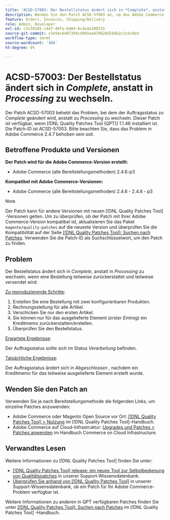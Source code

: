 ```yaml
---
title: 'ACSD-57003: Der Bestellstatus ändert sich in *Complete*, anstatt zu *Processing* zu wechseln.'
description: Wenden Sie den Patch ACSD-57003 an, um das Adobe Commerce-Problem zu beheben, bei dem der Auftragsstatus zu *Complete* geändert wird, anstatt zu *Processing* zu wechseln.
feature: Orders, Invoices, Shipping/Delivery
role: Admin, Developer
exl-id: c3c59185-c447-46fa-b404-6c4a4a300315
source-git-commit: c5e94c6407394cd905ea470628d28db2c2c6c0ed
workflow-type: tm+mt
source-wordcount: '364'
ht-degree: 0%

---
```


# ACSD-57003: Der Bestellstatus ändert sich in *Complete*, anstatt in *Processing* zu wechseln.

Der Patch ACSD-57003 behebt das Problem, bei dem der Auftragsstatus zu *Complete* geändert wird, anstatt zu *Processing* zu wechseln. Dieser Patch ist verfügbar, wenn [!DNL Quality Patches Tool (QPT)] 1.1.46 installiert ist. Die Patch-ID ist ACSD-57003. Bitte beachten Sie, dass das Problem in Adobe Commerce 2.4.7 behoben sein soll.

## Betroffene Produkte und Versionen

**Der Patch wird für die Adobe Commerce-Version erstellt:**

* Adobe Commerce (alle Bereitstellungsmethoden) 2.4.6-p3

**Kompatibel mit Adobe Commerce-Versionen:**

* Adobe Commerce (alle Bereitstellungsmethoden) 2.4.6 - 2.4.6 - p3

>[!NOTE]
>
>Der Patch kann für andere Versionen mit neuen [!DNL Quality Patches Tool] -Versionen gelten. Um zu überprüfen, ob der Patch mit Ihrer Adobe Commerce-Version kompatibel ist, aktualisieren Sie das Paket `magento/quality-patches` auf die neueste Version und überprüfen Sie die Kompatibilität auf der Seite [[!DNL Quality Patches Tool]: Suchen nach Patches](https://experienceleague.adobe.com/tools/commerce-quality-patches/index.html). Verwenden Sie die Patch-ID als Suchschlüsselwort, um den Patch zu finden.

## Problem

Der Bestellstatus ändert sich in *Complete*, anstatt in *Processing* zu wechseln, wenn eine Bestellung teilweise zurückerstattet und teilweise versendet wird.

<u>Zu reproduzierende Schritte</u>:

1. Erstellen Sie eine Bestellung mit zwei konfigurierbaren Produkten.
1. Rechnungsstellung für alle Artikel.
1. Verschicken Sie nur den ersten Artikel.
1. Sie können nur für das ausgelieferte Element (*erster Eintrag*) ein Kreditmemo zurückerstatten/erstellen.
1. Überprüfen Sie den Bestellstatus.

<u>Erwartete Ergebnisse</u>:

Der Auftragsstatus sollte sich im Status _Verarbeitung_ befinden.

<u>Tatsächliche Ergebnisse</u>:

Der Auftragsstatus ändert sich in *Abgeschlossen* , nachdem ein Kreditmemo für das teilweise ausgelieferte Element erstellt wurde.

## Wenden Sie den Patch an

Verwenden Sie je nach Bereitstellungsmethode die folgenden Links, um einzelne Patches anzuwenden:

* Adobe Commerce oder Magento Open Source vor Ort: [[!DNL Quality Patches Tool] > Nutzung](https://experienceleague.adobe.com/docs/commerce-operations/tools/quality-patches-tool/usage.html) im [!DNL Quality Patches Tool]-Handbuch.
* Adobe Commerce auf Cloud-Infrastruktur: [Upgrades und Patches > Patches anwenden](https://experienceleague.adobe.com/docs/commerce-cloud-service/user-guide/develop/upgrade/apply-patches.html) im Handbuch Commerce on Cloud Infrastructure.

## Verwandtes Lesen

Weitere Informationen zu [!DNL Quality Patches Tool] finden Sie unter:

* [[!DNL Quality Patches Tool] release: ein neues Tool zur Selbstbedienung von Qualitätspatches](/help/announcements/adobe-commerce-announcements/magento-quality-patches-released-new-tool-to-self-serve-quality-patches.md) in unserer Support-Wissensdatenbank.
* [Überprüfen Sie anhand von  [!DNL Quality Patches Tool]](/help/support-tools/patches-available-in-qpt-tool/check-patch-for-magento-issue-with-magento-quality-patches.md) in unserer Support-Wissensdatenbank, ob ein Patch für Ihr Adobe Commerce-Problem verfügbar ist.

Weitere Informationen zu anderen in QPT verfügbaren Patches finden Sie unter [[!DNL Quality Patches Tool]: Suchen nach Patches](https://experienceleague.adobe.com/tools/commerce-quality-patches/index.html) im [!DNL Quality Patches Tool] -Handbuch.
